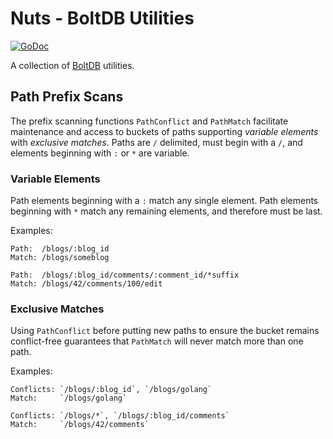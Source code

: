# Nuts - BoltDB Utilities

[![GoDoc](https://godoc.org/github.com/jmank88/nuts?status.svg)](https://godoc.org/github.com/jmank88/nuts)

A collection of [BoltDB](https://github.com/boltdb/bolt) utilities.

## Path Prefix Scans

The prefix scanning functions `PathConflict` and `PathMatch` facilitate maintenance and access to buckets of paths
supporting *variable elements* with *exclusive matches*.  Paths are `/` delimited, must begin with a `/`, and elements
beginning with `:` or `*` are variable.

### Variable Elements

Path elements beginning with a `:` match any single element.  Path elements beginning with `*` match any remaining 
elements, and therefore must be last.

Examples: 

```
Path:  /blogs/:blog_id
Match: /blogs/someblog
```

```
Path:  /blogs/:blog_id/comments/:comment_id/*suffix
Match: /blogs/42/comments/100/edit
```

### Exclusive Matches

Using `PathConflict` before putting new paths to ensure the bucket remains conflict-free guarantees that `PathMatch` 
will never match more than one path. 

Examples:

```
Conflicts: `/blogs/:blog_id`, `/blogs/golang`
Match:     `/blogs/golang`
```

```
Conflicts: `/blogs/*`, `/blogs/:blog_id/comments`
Match:     `/blogs/42/comments`
```